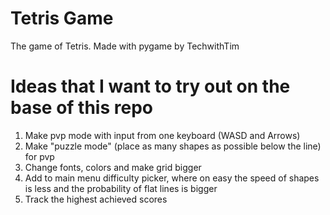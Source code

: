 # Tetris Game
The game of Tetris. Made with pygame by TechwithTim

# Ideas that I want to try out on the base of this repo 
1) Make pvp mode with input from one keyboard (WASD and Arrows)
2) Make "puzzle mode" (place as many shapes as possible below the line) for pvp
3) Change fonts, colors and make grid bigger
4) Add to main menu difficulty picker, where on easy the speed of shapes is less and the probability of flat lines is bigger
5) Track the highest achieved scores



